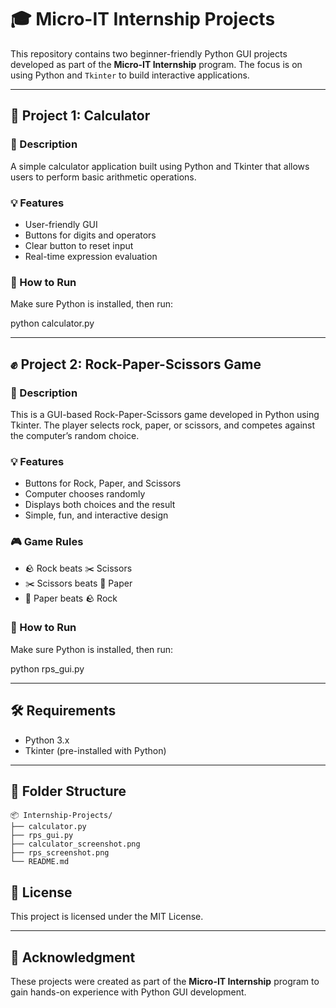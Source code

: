 # 🎓 Micro-IT Internship Projects

This repository contains two beginner-friendly Python GUI projects developed as part of the **Micro-IT Internship** program. The focus is on using Python and `Tkinter` to build interactive applications.

---

## 🧮 Project 1: Calculator

### 📌 Description

A simple calculator application built using Python and Tkinter that allows users to perform basic arithmetic operations.

### 💡 Features

- User-friendly GUI  
- Buttons for digits and operators  
- Clear button to reset input  
- Real-time expression evaluation  

### 🚀 How to Run

Make sure Python is installed, then run:

python calculator.py



---

## ✊ Project 2: Rock-Paper-Scissors Game

### 📌 Description

This is a GUI-based Rock-Paper-Scissors game developed in Python using Tkinter. The player selects rock, paper, or scissors, and competes against the computer’s random choice.

### 💡 Features

- Buttons for Rock, Paper, and Scissors  
- Computer chooses randomly  
- Displays both choices and the result  
- Simple, fun, and interactive design  

### 🎮 Game Rules

- 🪨 Rock beats ✂️ Scissors  
- ✂️ Scissors beats 📄 Paper  
- 📄 Paper beats 🪨 Rock  

### 🚀 How to Run

Make sure Python is installed, then run:

python rps_gui.py



---

## 🛠️ Requirements

- Python 3.x  
- Tkinter (pre-installed with Python)

---

## 📂 Folder Structure

```
📦 Internship-Projects/
├── calculator.py
├── rps_gui.py
├── calculator_screenshot.png
├── rps_screenshot.png
└── README.md
```




## 📄 License

This project is licensed under the MIT License.

---

## 🙌 Acknowledgment

These projects were created as part of the **Micro-IT Internship** program to gain hands-on experience with Python GUI development.




